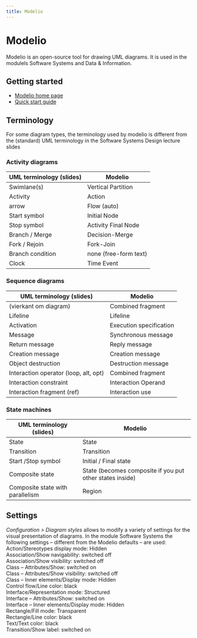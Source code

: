 ```yaml
---
title: Modelio
---
```

# Modelio
Modelio is an open-source tool for drawing UML diagrams. It is used in the modulels Software Systems and Data & Information.


## Getting started

* [Modelio home page](https://www.modelio.org/)
* [Quick start guide](https://www.modelio.org/documentation-menu/quick-start-guide.html)

## Terminology
For some diagram types, the terminology used by modelio is different from the (standard) UML terminology in the Software Systems Design lecture slides

### Activity diagrams
| UML terminology (slides) | Modelio               |
|--------------------------|-----------------------|
| Swimlane(s)              | Vertical Partition    |
| Activity                 | Action                |
| arrow                    | Flow (auto)           |
| Start symbol             | Initial Node          |
| Stop symbol              | Activity Final Node   |
| Branch / Merge           | Decision-Merge        |
| Fork / Rejoin            | Fork-Join             |
| Branch condition         | none (free-form text) |
| Clock                    | Time Event            |

### Sequence diagrams
| UML terminology (slides)              | Modelio                                                  |
|---------------------------------------|----------------------------------------------------------|
|(vierkant om diagram)                  | Combined fragment                                        |
| Lifeline                              | Lifeline                                                 |
| Activation                            | Execution specification                                  |
| Message                               | Synchronous message                                      |
| Return message                        | Reply message                                            |
| Creation message                      | Creation message                                         |
| Object destruction                    | Destruction message                                      |
| Interaction operator (loop, alt, opt) | Combined fragment                                        |
| Interaction constraint                | Interaction Operand                                      |
| Interaction fragment (ref)            | Interaction use                                          |


### State machines
| UML terminology (slides)          | Modelio                                                  |
|-----------------------------------|----------------------------------------------------------|
| State                             | State                                                    |
| Transition                        | Transition                                               |
| Start /Stop symbol                | Initial / Final state                                    |
| Composite state                   | State (becomes composite if you put other states inside) |
| Composite state with parallelism  | Region                                                   |

## Settings
*Configuration > Diagram styles* allows to modify a variety of settings for the visual presentation of diagrams. 
In the module Software Systems the following settings – different from the Modelio defaults – are used: <br>
 Action/Stereotypes display mode: Hidden <br>
 Association/Show navigability: switched off <br>
 Association/Show visibility: switched off <br>
 Class – Attributes/Show: switched on <br>
 Class – Attributes/Show visibility: switched off <br>
 Class – Inner elements/Display mode: Hidden <br>
 Control flow/Line color: black	<br>
 Interface/Representation mode: Structured <br>
 Interface – Attributes/Show: switched on <br>
 Interface – Inner elements/Display mode: Hidden <br>
 Rectangle/Fill mode: Transparent <br>
 Rectangle/Line color: black <br>
 Text/Text color: black <br>
 Transition/Show label: switched on <br>